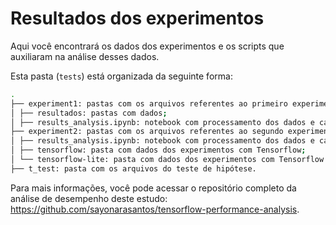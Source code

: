 # Resultados dos experimentos

Aqui você encontrará os dados dos experimentos e os scripts que auxiliaram na análise desses dados.

Esta pasta (`tests`) está organizada da seguinte forma:

```sh
.
├── experiment1: pastas com os arquivos referentes ao primeiro experimento;
│ ├── resultados: pastas com dados;
│ ├── results_analysis.ipynb: notebook com processamento dos dados e cálculo de métricas;
├── experiment2: pastas com os arquivos referentes ao segundo experimento;
│ ├── results_analysis.ipynb: notebook com processamento dos dados e cálculo de métricas;
│ ├── tensorflow: pasta com dados dos experimentos com Tensorflow;
│ └── tensorflow-lite: pasta com dados dos experimentos com Tensorflow Lite/
├── t_test: pasta com os arquivos do teste de hipótese.
```

Para mais informações, você pode acessar o repositório completo da análise de desempenho deste estudo: https://github.com/sayonarasantos/tensorflow-performance-analysis.
